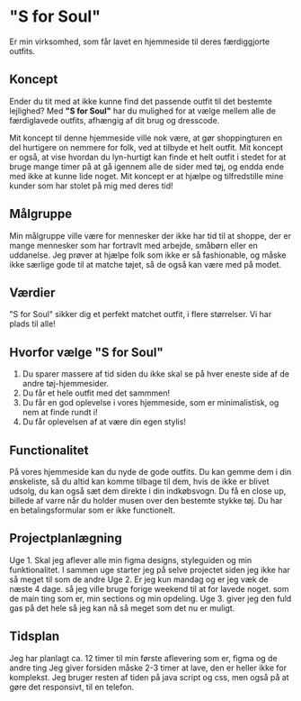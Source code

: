 # "S for Soul"
Er min virksomhed, som får lavet en hjemmeside til deres færdiggjorte outfits.

## Koncept
Ender du tit med at ikke kunne find det passende outfit til det bestemte lejlighed? Med 
**"S for Soul"**  har du mulighed for at vælge mellem alle de færdiglavede outfits, afhængig af dit brug og dresscode. 

Mit koncept til denne hjemmeside ville nok være, at gør shoppingturen en del hurtigere on nemmere for folk, ved at tilbyde et helt outfit. Mit koncept er også, at vise hvordan du lyn-hurtigt kan finde et helt outfit i stedet for at bruge mange timer på at gå igennem alle de sider med tøj, og endda ende med ikke at kunne lide noget. Mit koncept er at hjælpe og tilfredstille mine kunder som har stolet på mig med deres tid!

## Målgruppe
Min målgruppe ville være for mennesker der ikke har tid til at shoppe, der er mange mennesker som har fortravlt med arbejde, småbørn eller en uddanelse. Jeg prøver at hjælpe folk som ikke er så fashionable, og måske ikke særlige gode til at matche tøjet, så de også kan være med på modet.  

## Værdier
"S for Soul" sikker dig et perfekt matchet outfit, i flere størrelser. Vi har plads til alle! 

## Hvorfor vælge "S for Soul"
1. Du sparer massere af tid siden du ikke skal se på hver eneste side af de andre tøj-hjemmesider.
2. Du får et hele outfit med det sammmen!
3. Du får en god oplevelse i vores hjemmeside, som er minimalistisk, og nem at finde rundt i!
4. Du får oplevelsen af at være din egen stylis!


## Functionalitet 
På vores hjemmeside kan du nyde de gode outfits. Du kan gemme dem i din ønskeliste, så du altid kan komme tilbage til dem, hvis de ikke er blivet udsolg, du kan også sæt dem direkte i din indkøbsvogn. Du få en close up, billede af varre når du holder musen over den bestemte stykke tøj. Du har en betalingsformular som er ikke functionelt. 

## Projectplanlægning
Uge 1. Skal jeg aflever alle min figma designs, styleguiden og min funktionalitet. I sammen uge starter jeg på selve projectet siden jeg ikke har så meget til som de andre
Uge 2. Er jeg kun mandag og er jeg væk de næste 4 dage. så jeg ville bruge forige weekend til at for lavede noget. som de main ting som er, min sections og min opdeling.
Uge 3. giver jeg den fuld gas på det hele så jeg kan nå så meget som det nu er muligt.

## Tidsplan
Jeg har planlagt ca. 12 timer til min første aflevering som er, figma og de andre ting
Jeg giver forsiden måske 2-3 timer at lave, den er heller ikke for komplekst.
Jeg bruger resten af tiden på java script og css, men også på at gøre det responsivt, til en telefon.